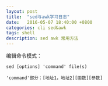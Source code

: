 ```yaml
---
layout: post
title:  "sed与awk学习日志"
date:   2016-05-07 18:40:00 +0800
categories: cli sed&awk
tags: shell
description: sed awk 常用方法
---
```



编辑命令模式：

`sed [options] 'command' file(s)`

`'command'部分：[地址1，地址2][函数][参数]`


